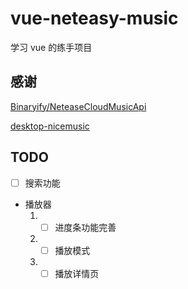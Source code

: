 # vue-neteasy-music

学习 vue 的练手项目

## 感谢

[Binaryify/NeteaseCloudMusicApi](https://github.com/Binaryify/NeteaseCloudMusicApi)

[desktop-nicemusic](https://gitee.com/lxhcool/desktop-nicemusic)

## TODO

- [ ] 搜索功能
- 播放器
	1. - [ ] 进度条功能完善
	2. - [ ] 播放模式
	3. - [ ] 播放详情页
